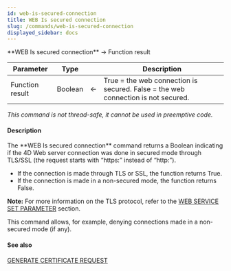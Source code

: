 ```yaml
---
id: web-is-secured-connection
title: WEB Is secured connection
slug: /commands/web-is-secured-connection
displayed_sidebar: docs
---
```


<!--REF #_command_.WEB Is secured connection.Syntax-->**WEB Is secured connection**  -> Function result<!-- END REF-->
<!--REF #_command_.WEB Is secured connection.Params-->
| Parameter | Type |  | Description |
| --- | --- | --- | --- |
| Function result | Boolean | &#8592; | True = the web connection is secured. False = the web connection is not secured. |

<!-- END REF-->

*This command is not thread-safe, it cannot be used in preemptive code.*


#### Description 

<!--REF #_command_.WEB Is secured connection.Summary-->The **WEB Is secured connection** command returns a Boolean indicating if the 4D Web server connection was done in secured mode through TLS/SSL (the request starts with “https:” instead of “http:”).<!-- END REF-->

* If the connection is made through TLS or SSL, the function returns True.
* If the connection is made in a non-secured mode, the function returns False.

**Note:** For more information on the TLS protocol, refer to the [WEB SERVICE SET PARAMETER](web-service-set-parameter.md) section. 

This command allows, for example, denying connections made in a non-secured mode (if any). 

#### See also 

[GENERATE CERTIFICATE REQUEST](generate-certificate-request.md)  